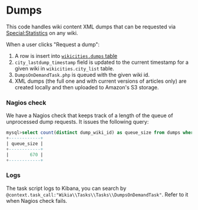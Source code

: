 Dumps
=====

This code handles wiki content XML dumps that can be requested via [Special:Statistics](http://muppet.wikia.com/wiki/Special:Statistics) on any wiki.

When a user clicks "Request a dump":
1. A row is insert into [`wikicities.dumps` table](https://github.com/Wikia/app/blob/6552cf1fbce8f37127f2743c2072b4d07f720244/maintenance/wikia/sql/wikicities-schema.sql#L289-L307)
1. `city_lastdump_timestamp` field is updated to the current timestamp for a given wiki in `wikicities.city_list` table.
1. `DumpsOnDemandTask.php` is queued with the given wiki id.
1. XML dumps (the full one and with current versions of articles only) are created locally and then uploaded to Amazon's S3 storage.

### Nagios check

We have a Nagios check that keeps track of a length of the queue of unprocessed dump requests. It issues the following query:

```sql
mysql>select count(distinct dump_wiki_id) as queue_size from dumps where dump_completed is null;
+------------+
| queue_size |
+------------+
|        670 |
+------------+
```

### Logs

The task script logs to Kibana, you can search by `@context.task_call:"Wikia\\Tasks\\Tasks\\DumpsOnDemandTask"`. Refer to it when Nagios check fails.
